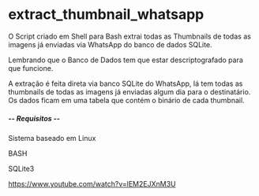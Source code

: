 # extract_thumbnail_whatsapp

O Script criado em Shell para Bash extrai todas as Thumbnails de todas as imagens já enviadas via WhatsApp do banco de dados SQLite.

Lembrando que o Banco de Dados tem que estar descriptografado para que funcione.

A extração é feita direta via banco SQLite do WhatsApp, lá tem todas as thumbnails de todas as imagens já enviadas algum dia para o destinatário. Os dados ficam em uma tabela que contém o binário de cada thumbnail.

##### -- Requisitos --

Sistema baseado em Linux

BASH

SQLite3

https://www.youtube.com/watch?v=lEM2EJXnM3U

